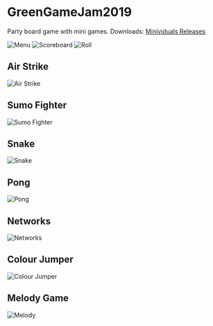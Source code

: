 # GreenGameJam2019
Party board game with mini games.
Downloads: [Minividuals Releases](https://github.com/TheJP/GreenGameJam2019/releases)

![Menu](Screenshots/MinividualsV1Menu.png)
![Scoreboard](Screenshots/MinividualsV1Scoreboard.png)
![Roll](Screenshots/MinividualsV1RollTheDie.png)

## Air Strike
![Air Strike](Screenshots/MinividualsV1AirStrike.png)

## Sumo Fighter 
![Sumo Fighter](Screenshots/MinividualsV1Sumo.png)

## Snake
![Snake](Screenshots/MinividualsV1Snake.png)

## Pong
![Pong](Screenshots/MinividualsV1Pong.png)

## Networks
![Networks](Screenshots/MinividualsV1Networks.png)

## Colour Jumper
![Colour Jumper](Screenshots/MinividualsV1ColourJumper.png)

## Melody Game
![Melody](Screenshots/MinividualsV1Melody.png)
